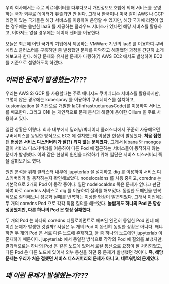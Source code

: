 우리 회사에서는 주로 의료데이터를 다루다보니 개인정보보호법에 의해 서비스를 운영하는 국가 외부로 데이터가 유출되면 안 된다. 그래서 한국이나 미국 같이 AWS 나 GCP 리전이 있는 국가들은 해당 서비스를 이용하여 운영할 수 있지만, 해당 국가에 리전이 없는 경우에는 쓸만한 IaaS 를 제공하는 클라우드 서비스가 있다면 해당 서비스를 활용하고, 이마저도 없을 경우에는 데이터 센터를 이용한다.

오늘은 최근에 어떤 국가의 기업에서 제공하는 VMWare 기반의 IaaS 를 이용하여 쿠버네티스 클러스터를 구축하던 중 발생했던 문제를 파악하고 해결했던 과정을 간단히 소개해보고자 한다. 해당 문제와 유사한 문제가 다행히(?) AWS EC2 에서도 발생하여 EC2 를 기준으로 설명하도록 하겠다.

## _어떠한 문제가 발생했는가???_

우리는 AWS 와 GCP 를 사용할때는 주로 매니지드 쿠버네티스 서비스를 활용하지만, 그렇지 않은 경우에는 kubespray 를 이용하여 쿠버네티스를 설치하고, kustomization 을 기반으로 개발한 IaC(InfrastructureasCode)를 이용하여 서비스를 배포한다. 그리고 CNI 는 개인적으로 문제 분석과 해결이 용이한 Cilium 을 주로 사용하고 있다.

일단 상황은 이렇다. 회사 내부에서 딥러닝/빅데이터 클러스터에서 꾸준히 사용해오던 쿠버네티스를 동일한 방식으로 EC2 에 설치했는데 이상한 현상이 발생했다. **처음 접했던 현상은 서비스 디스커버리가 잘(?) 되지 않는 문제였다.** 그래서 kibana 와 mongos 같이 서비스 디스커버리를 이용하여 다른 Pod 에 접근하는 서비스들이 동작하지 않는 문제가 발생했다. 이와 같은 현상의 원인을 파악하기 위해 일단은 서비스 디스커버리 쪽을 살펴보기로 했다.

원인 분석을 위해 클러스터 내부에 jupyterlab 을 설치하고 dig 를 이용하여 서비스 디스커버리가 잘 동작하는지 확인해보았다. nodelocaldns 를 사용 중이고, coredns 는 기본적으로 2개의 Pod 이 동작 중이다. 일단 nodelocaldns 쪽은 문제가 없다고 판단하여 바로 coredns 서비스로 dig 를 이용하여 질의를 해보았다. 동일한 도메인을 반복적으로 질의해보니 성공과 실패를 반복하는 이상한 현상이 발견되었다. 그래서 이번에는 두 개의 coredns Pod 으로 각각 직접 질의를 해보았다. **놀랍게도 하나의 Pod 은 항상 성공했지만, 다른 하나의 Pod 은 항상 실패했다.**

두 개의 Pod 는 하나의 coredns 디플로이먼트로 배포된 완전히 동일한 Pod 인데 왜 이런 문제가 발생한 것일까? 사실은 두 개의 Pod 이 완전히 동일한 상황은 아니다. 왜냐하면 두 개의 Pod 은 서로 다른 노드에 존재하고, 둘 중 하나의 노드에만 jupyterlab 이 존재하기 때문이다. jupyterlab 에서 동일한 방식으로 각각의 Pod 에 질의를 보냈지만, 결과적으로는 하나의 Pod 은 같은 노드에 있어서 로컬 통신으로 요청이 잘 처리되었고, 다른 Pod 은 다른 노드에 있어서 외부 통신을 하던 중 문제가 발생했던 것이다. **즉, 해당 문제는 우리가 처음 접했던 서비스 디스커버리의 문제가 아니고, 네트워킹의 문제였다.**

## _왜 이런 문제가 발생했는가???_
